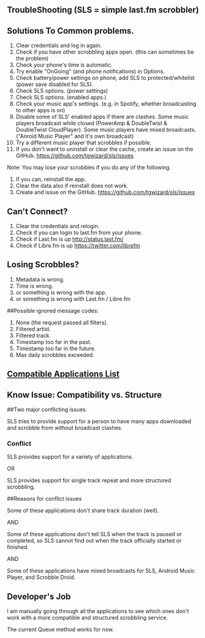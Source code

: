 TroubleShooting (SLS = simple last.fm scrobbler)
------------------------------------------------


Solutions To Common problems.
-----------------------------
 
1. Clear credentials and log in again.
2. Check if you have other scrobbling apps open. (this can sometimes be the problem)
3. Check your phone's time is automatic.
4. Try enable "OnGoing" (and phone notifications) in Options.
5. Check battery/power settings on phone, add SLS to protected/whitelist (power save disabled for SLS).
6. Check SLS options. (power settings)
7. Check SLS options. (enabled apps.)
8. Check your music app's settings. (e.g. in Spotify, whether broadcasting to other apps is on)
9. Disable some of SLS' enabled apps if there are clashes. Some music players broadcast while closed (PowerAmp & DoubleTwist & DoubleTwist CloudPlayer). Some music players have mixed broadcasts. ("Anroid Music Player" and it's own broadcast)
10. Try a different music player that scrobbles if possible.
11. If you don't want to uninstall or clear the cache, create an issue on the GitHub. https://github.com/tgwizard/sls/issues

Note: You may lose your scrobbles if you do any of the following.

1. If you can, reinstall the app.
2. Clear the data also if reinstall does not work.
3. Create and issue on the GitHub. https://github.com/tgwizard/sls/issues

Can't Connect?
--------------

1. Clear the credentials and relogin.
2. Check if you can login to last.fm from your phone.
3. Check if Last.fm is up http://status.last.fm/
4. Check if Libre.fm is up https://twitter.com/librefm


Losing Scrobbles?
-----------------

1. Metadata is wrong.
2. Time is wrong.
3. or something is wrong with the app.
4. or something is wrong with Last.fm / Libre.fm

##Possible ignored message codes:

1. None (the request passed all filters).
2. Filtered artist.
3. Filtered track.
4. Timestamp too far in the past.
5. Timestamp too far in the future.
6. Max daily scrobbles exceeded.


[Compatible Applications List](https://github.com/tgwizard/sls/blob/master/Compatability.md)
--------------------------------------------------------------------------------------------


Know Issue: Compatibility vs. Structure
---------------------------------------

##Two major conflicting issues.

SLS tries to provide support for a person to have many apps downloaded and scrobble from without broadcast clashes.

### Conflict

SLS provides support for a variety of applications.

OR

SLS provides support for single track repeat and more structured scrobbling.


##Reasons for conflict issues

Some of these applications don't share track duration (well).

AND

Some of these applications don't tell SLS when the track is paused or completed, so SLS cannot find out when the track officially started or finished.

AND

Some of these applications have mixed broadcasts for SLS, Android Music Player, and Scrobble Droid.


Developer's Job
---------------

I am manually going through all the applications to see which ones don't work with a more compatible and structured scrobbling service.

The current Queue method works for now.
